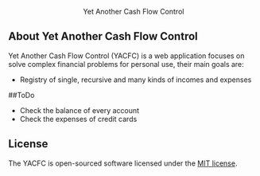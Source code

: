 <p align="center">Yet Another Cash Flow Control</p>


## About Yet Another Cash Flow Control

Yet Another Cash Flow Control (YACFC) is a web application focuses on solve complex financial problems for personal use, their main goals are:

- Registry of single, recursive and many kinds of incomes and expenses


##ToDo
- Check the balance of every account
- Check the expenses of credit cards

## License

The YACFC is open-sourced software licensed under the [MIT license](http://opensource.org/licenses/MIT).
